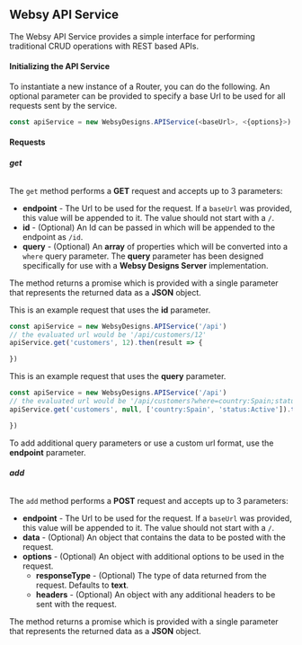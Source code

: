 ## Websy API Service
The Websy API Service provides a simple interface for performing traditional CRUD operations with REST based APIs.

#### Initializing the API Service
To instantiate a new instance of a Router, you can do the following. An optional parameter can be provided to specify a base Url to be used for all requests sent by the service.
``` javascript
const apiService = new WebsyDesigns.APIService(<baseUrl>, <{options}>)
```

#### Requests

###### **get**
The `get` method performs a **GET** request and accepts up to 3 parameters:
* **endpoint** - The Url to be used for the request. If a `baseUrl` was provided, this value will be appended to it. The value should not start with a `/`.
* **id** - (Optional) An Id can be passed in which will be appended to the endpoint as `/id`.
* **query** - (Optional) An **array** of properties which will be converted into a `where` query parameter. The **query** parameter has been designed specifically for use with a **Websy Designs Server** implementation.

The method returns a promise which is provided with a single parameter that represents the returned data as a **JSON** object.

This is an example request that uses the **id** parameter.
``` javascript
const apiService = new WebsyDesigns.APIService('/api')
// the evaluated url would be '/api/customers/12'
apiService.get('customers', 12).then(result => {

})
```

This is an example request that uses the **query** parameter.
``` javascript
const apiService = new WebsyDesigns.APIService('/api')
// the evaluated url would be '/api/customers?where=country:Spain;status:Active'
apiService.get('customers', null, ['country:Spain', 'status:Active']).then(result => {

})
```

To add additional query parameters or use a custom url format, use the **endpoint** parameter.

###### **add**
The `add` method performs a **POST** request and accepts up to 3 parameters:
* **endpoint** - The Url to be used for the request. If a `baseUrl` was provided, this value will be appended to it. The value should not start with a `/`.
* **data** - (Optional) An object that contains the data to be posted with the request.
* **options** - (Optional) An object with additional options to be used in the request.
  * **responseType** - (Optional) The type of data returned from the request. Defaults to **text**.
  * **headers** - (Optional) An object with any additional headers to be sent with the request.

The method returns a promise which is provided with a single parameter that represents the returned data as a **JSON** object.

